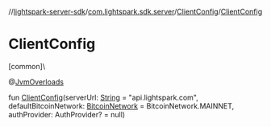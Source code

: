 //[lightspark-server-sdk](../../../index.md)/[com.lightspark.sdk.server](../index.md)/[ClientConfig](index.md)/[ClientConfig](-client-config.md)

# ClientConfig

[common]\

@[JvmOverloads](https://kotlinlang.org/api/latest/jvm/stdlib/kotlin.jvm/-jvm-overloads/index.html)

fun [ClientConfig](-client-config.md)(serverUrl: [String](https://kotlinlang.org/api/latest/jvm/stdlib/kotlin/-string/index.html) = &quot;api.lightspark.com&quot;, defaultBitcoinNetwork: [BitcoinNetwork](../../com.lightspark.sdk.server.model/-bitcoin-network/index.md) = BitcoinNetwork.MAINNET, authProvider: AuthProvider? = null)
